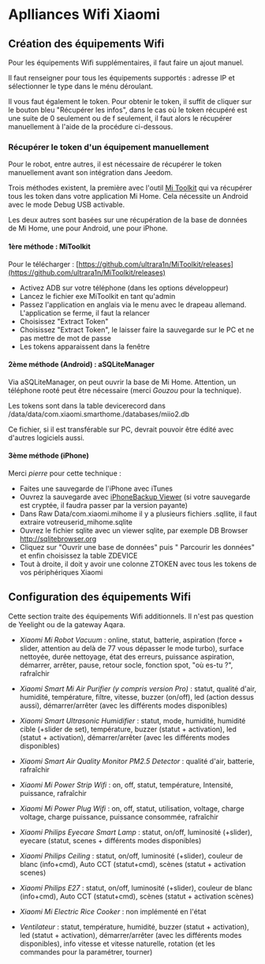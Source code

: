 # Aplliances Wifi Xiaomi

## Création des équipements Wifi

Pour les équipements Wifi supplémentaires, il faut faire un ajout manuel.

Il faut renseigner pour tous les équipements supportés : adresse IP et sélectionner le type dans le ménu déroulant.

Il vous faut également le token. Pour obtenir le token, il suffit de cliquer sur le bouton bleu "Récupérer les infos", dans le cas où le token récupéré est une suite de 0 seulement ou de f seulement, il faut alors le récupérer manuellement à l'aide de la procédure ci-dessous.

### Récupérer le token d'un équipement manuellement

Pour le robot, entre autres, il est nécessaire de récupérer le token manuellement avant son intégration dans Jeedom.

Trois méthodes existent, la première avec l'outil [Mi Toolkit](https://github.com/ultrara1n/MiToolkit) qui va récupérer tous les token dans votre application Mi Home. Cela nécessite un Android avec le mode Debug USB activable.

Les deux autres sont basées sur une récupération de la base de données de Mi Home, une pour Android, une pour iPhone.

#### 1ère méthode : MiToolkit

Pour le télécharger : [https://github.com/ultrara1n/MiToolkit/releases](https://github.com/ultrara1n/MiToolkit/releases)

* Activez ADB sur votre téléphone (dans les options développeur)
* Lancez le fichier exe MiToolkit en tant qu'admin
* Passez l'application en anglais via le menu avec le drapeau allemand. L'application se ferme, il faut la relancer
* Choisissez "Extract Token"
* Choisissez "Extract Token", le laisser faire la sauvegarde sur le PC et ne pas mettre de mot de passe
* Les tokens apparaissent dans la fenêtre

#### 2ème méthode (Android) : aSQLiteManager

Via aSQLiteManager, on peut ouvrir la base de Mi Home. Attention, un téléphone rooté peut être nécessaire (merci _Gouzou_ pour la technique).

Les tokens sont dans la table devicerecord dans /data/data/com.xiaomi.smarthome./databases/miio2.db

Ce fichier, si il est transférable sur PC, devrait pouvoir être édité avec d'autres logiciels aussi.

#### 3ème méthode (iPhone)

Merci _pierre_ pour cette technique :

* Faites une sauvegarde de l'iPhone avec iTunes
* Ouvrez la sauvegarde avec [iPhoneBackup Viewer](http://www.imactools.com/iphonebackupviewer/) (si votre sauvegarde est cryptée, il faudra passer par la version payante)
* Dans Raw Data/com.xiaomi.mihome il y a plusieurs fichiers .sqllite, il faut extraire votreuserid_mihome.sqlite
* Ouvrez le fichier sqlite avec un viewer sqlite, par exemple DB Browser http://sqlitebrowser.org
* Cliquez sur "Ouvrir une base de données" puis " Parcourir les données" et enfin choisissez la table ZDEVICE
* Tout à droite, il doit y avoir une colonne ZTOKEN avec tous les tokens de vos périphériques Xiaomi

## Configuration des équipements Wifi

Cette section traite des équipements Wifi additionnels. Il n'est pas question de Yeelight ou de la gateway Aqara.

* *Xiaomi Mi Robot Vacuum* : online, statut, batterie, aspiration (force + slider, attention au delà de 77 vous dépasser le mode turbo), surface nettoyée, durée nettoyage, état des erreurs, puissance aspiration, démarrer, arrêter, pause, retour socle, fonction spot, "où es-tu ?", rafraîchir

* *Xiaomi Smart Mi Air Purifier (y compris version Pro)* : statut, qualité d'air, humidité, température, filtre, vitesse, buzzer (on/off), led (action dessus aussi), démarrer/arrêter (avec les différents modes disponibles)

* *Xiaomi Smart Ultrasonic Humidifier* : statut, mode, humidité, humidité cible (+slider de set), température, buzzer (statut + activation), led (statut + activation), démarrer/arrêter (avec les différents modes disponibles)

* *Xiaomi Smart Air Quality Monitor PM2.5 Detector* : qualité d'air, batterie, rafraîchir

* *Xiaomi Mi Power Strip Wifi* : on, off, statut, température, Intensité, puissance, rafraîchir

* *Xiaomi Mi Power Plug Wifi* : on, off, statut, utilisation, voltage, charge voltage, charge puissance, puissance consommée, rafraîchir

* *Xiaomi Philips Eyecare Smart Lamp* : statut, on/off, luminosité (+slider), eyecare (statut, scenes + différents modes disponibles)

* *Xiaomi Philips Ceiling* : statut, on/off, luminosité (+slider), couleur de blanc (info+cmd), Auto CCT (statut+cmd), scènes (statut + activation scenes)

* *Xiaomi Philips E27* : statut, on/off, luminosité (+slider), couleur de blanc (info+cmd), Auto CCT (statut+cmd), scènes (statut + activation scènes)

* *Xiaomi Mi Electric Rice Cooker* : non implémenté en l'état

* *Ventilateur* : statut, température, humidité, buzzer (statut + activation), led (statut + activation), démarrer/arrêter (avec les différents modes disponibles), info vitesse et vitesse naturelle, rotation (et les commandes pour la paramétrer, tourner)